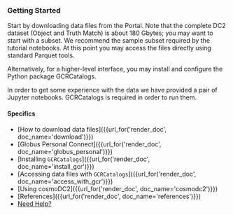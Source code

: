 
### Getting Started

Start by downloading data files from the Portal. Note that the complete DC2 dataset (Object and Truth Match) is about 180 Gbytes; you may want to start with a subset. We recommend the sample subset required by the tutorial notebooks. At this point you may access the files directly using standard Parquet tools.

Alternatively, for a higher-level interface, you may install and configure the Python package GCRCatalogs.

In order to get some experience with the data we have provided a pair of Jupyter notebooks. GCRCatalogs is required in order to run them.

#### Specifics

* [How to download data files]({{url_for('render_doc', doc_name='download')}})
* [Globus Personal Connect]({{url_for('render_doc', doc_name='globus_personal')}})
* [Installing `GCRCatalogs`]({{url_for('render_doc', doc_name='install_gcr')}})
* [Accessing data files with `GCRCatalogs`]({{url_for('render_doc', doc_name='access_with_gcr')}})
* [Using cosmoDC2]({{url_for('render_doc', doc_name='cosmodc2')}})
* [References]({{url_for('render_doc', doc_name='references')}})
* [Need Help?](https://github.com/LSSTDESC/desc-data-portal/discussions)
